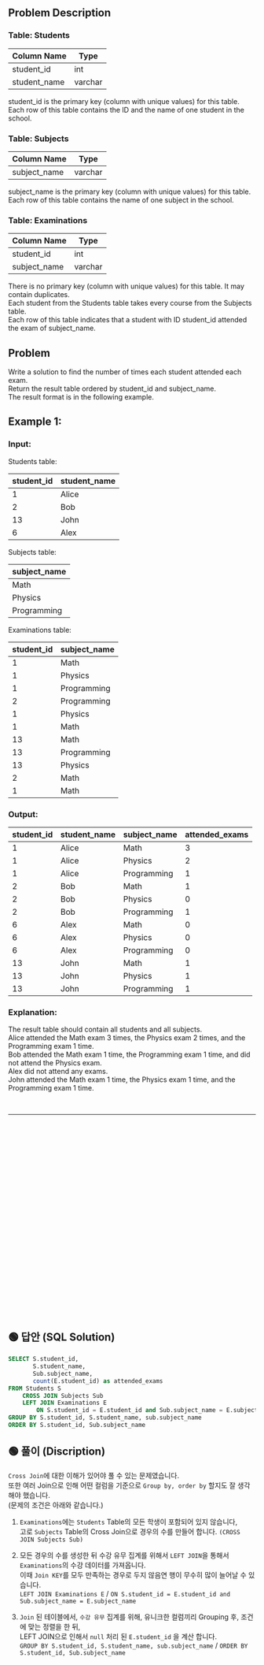 ## Problem Description

### Table: Students

| Column Name   | Type    |
|---------------|---------|
| student_id    | int     |
| student_name  | varchar |

student_id is the primary key (column with unique values) for this table.  
Each row of this table contains the ID and the name of one student in the school.  
 

### Table: Subjects


| Column Name  | Type    |
|--------------|---------|
| subject_name | varchar |

subject_name is the primary key (column with unique values) for this table.  
Each row of this table contains the name of one subject in the school.  
 

### Table: Examinations


| Column Name  | Type    |
|--------------|---------|
| student_id   | int     |
| subject_name | varchar |

There is no primary key (column with unique values) for this table. It may contain duplicates.  
Each student from the Students table takes every course from the Subjects table.  
Each row of this table indicates that a student with ID student_id attended the exam of subject_name.  
 
## Problem

Write a solution to find the number of times each student attended each exam.  
Return the result table ordered by student_id and subject_name.  
The result format is in the following example.  



## Example 1:

### Input: 

Students table:


| student_id | student_name |
|------------|--------------|
| 1          | Alice        |
| 2          | Bob          |
| 13         | John         |
| 6          | Alex         |

Subjects table:

| subject_name |
|--------------|
| Math         |
| Physics      |
| Programming  |

Examinations table:

| student_id | subject_name |
|------------|--------------|
| 1          | Math         |
| 1          | Physics      |
| 1          | Programming  |
| 2          | Programming  |
| 1          | Physics      |
| 1          | Math         |
| 13         | Math         |
| 13         | Programming  |
| 13         | Physics      |
| 2          | Math         |
| 1          | Math         |

### Output: 

| student_id | student_name | subject_name | attended_exams |
|------------|--------------|--------------|----------------|
| 1          | Alice        | Math         | 3              |
| 1          | Alice        | Physics      | 2              |
| 1          | Alice        | Programming  | 1              |
| 2          | Bob          | Math         | 1              |
| 2          | Bob          | Physics      | 0              |
| 2          | Bob          | Programming  | 1              |
| 6          | Alex         | Math         | 0              |
| 6          | Alex         | Physics      | 0              |
| 6          | Alex         | Programming  | 0              |
| 13         | John         | Math         | 1              |
| 13         | John         | Physics      | 1              |
| 13         | John         | Programming  | 1              |

### Explanation:   

The result table should contain all students and all subjects.  
Alice attended the Math exam 3 times, the Physics exam 2 times, and the Programming exam 1 time.  
Bob attended the Math exam 1 time, the Programming exam 1 time, and did not attend the Physics exam.  
Alex did not attend any exams.  
John attended the Math exam 1 time, the Physics exam 1 time, and the Programming exam 1 time.  


<br/>

---

<br/>
<br/>
<br/>
<br/>
<br/>
<br/>
<br/>
<br/>
<br/>
<br/>
<br/>
<br/>
<br/>
<br/>
<br/>
<br/>
<br/>
<br/>
<br/>
<br/>
<br/>
<br/>
<br/>

## 🟢 답안 (SQL Solution)

```sql
SELECT S.student_id, 
       S.student_name, 
       Sub.subject_name, 
       count(E.student_id) as attended_exams
FROM Students S
    CROSS JOIN Subjects Sub
    LEFT JOIN Examinations E
        ON S.student_id = E.student_id and Sub.subject_name = E.subject_name
GROUP BY S.student_id, S.student_name, sub.subject_name
ORDER BY S.student_id, Sub.subject_name 
```

## 🟢 풀이 (Discription)  

`Cross Join`에 대한 이해가 있어야 풀 수 있는 문제였습니다.  
또한 여러 Join으로 인해 어떤 컬럼을 기준으로 `Group by, order by` 할지도 잘 생각해야 했습니다.   
(문제의 조건은 아래와 같습니다.)  

1. `Examinations`에는 `Students` Table의 모든 학생이 포함되어 있지 않습니다,  
고로 `Subjects` Table의 Cross Join으로 경우의 수를 만들어 합니다. `(CROSS JOIN Subjects Sub)`

2. 모든 경우의 수를 생성한 뒤 수강 유무 집계를 위해서 `LEFT JOIN`을 통해서 `Examinations`의 수강 데이터를 가져옵니다.  
이때 `Join KEY`를 모두 만족하는 경우로 두지 않음연 행이 무수히 많이 늘어날 수 있습니다.  
`LEFT JOIN Examinations E` / `ON S.student_id = E.student_id and Sub.subject_name = E.subject_name`

2. `Join` 된 테이블에서, `수강 유무` 집계를 위해, 유니크한 컬럼끼리 Grouping 후, 조건에 맞는 정렬을 한 뒤,  
LEFT JOIN으로 인해서 `null` 처리 된  `E.student_id` 을 계산 합니다.  
`GROUP BY S.student_id, S.student_name, sub.subject_name` /  `ORDER BY S.student_id, Sub.subject_name`  